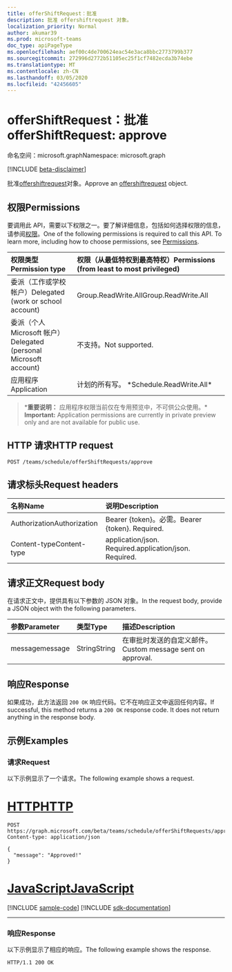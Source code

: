```yaml
---
title: offerShiftRequest：批准
description: 批准 offershiftrequest 对象。
localization_priority: Normal
author: akumar39
ms.prod: microsoft-teams
doc_type: apiPageType
ms.openlocfilehash: aef00c4de700624eac54e3aca8bbc2773799b377
ms.sourcegitcommit: 272996d2772b51105ec25f1cf7482ecda3b74ebe
ms.translationtype: MT
ms.contentlocale: zh-CN
ms.lasthandoff: 03/05/2020
ms.locfileid: "42456605"
---
```

# <a name="offershiftrequest-approve"></a><span data-ttu-id="7fa1f-103">offerShiftRequest：批准</span><span class="sxs-lookup"><span data-stu-id="7fa1f-103">offerShiftRequest: approve</span></span>

<span data-ttu-id="7fa1f-104">命名空间：microsoft.graph</span><span class="sxs-lookup"><span data-stu-id="7fa1f-104">Namespace: microsoft.graph</span></span>

[!INCLUDE [beta-disclaimer](../../includes/beta-disclaimer.md)]

<span data-ttu-id="7fa1f-105">批准[offershiftrequest](../resources/offershiftrequest.md)对象。</span><span class="sxs-lookup"><span data-stu-id="7fa1f-105">Approve an [offershiftrequest](../resources/offershiftrequest.md) object.</span></span>

## <a name="permissions"></a><span data-ttu-id="7fa1f-106">权限</span><span class="sxs-lookup"><span data-stu-id="7fa1f-106">Permissions</span></span>

<span data-ttu-id="7fa1f-p101">要调用此 API，需要以下权限之一。要了解详细信息，包括如何选择权限的信息，请参阅[权限](/graph/permissions-reference)。</span><span class="sxs-lookup"><span data-stu-id="7fa1f-p101">One of the following permissions is required to call this API. To learn more, including how to choose permissions, see [Permissions](/graph/permissions-reference).</span></span>

| <span data-ttu-id="7fa1f-109">权限类型</span><span class="sxs-lookup"><span data-stu-id="7fa1f-109">Permission type</span></span>                        | <span data-ttu-id="7fa1f-110">权限（从最低特权到最高特权）</span><span class="sxs-lookup"><span data-stu-id="7fa1f-110">Permissions (from least to most privileged)</span></span> |
|:---------------------------------------|:--------------------------------------------|
| <span data-ttu-id="7fa1f-111">委派（工作或学校帐户）</span><span class="sxs-lookup"><span data-stu-id="7fa1f-111">Delegated (work or school account)</span></span>     | <span data-ttu-id="7fa1f-112">Group.ReadWrite.All</span><span class="sxs-lookup"><span data-stu-id="7fa1f-112">Group.ReadWrite.All</span></span> |
| <span data-ttu-id="7fa1f-113">委派（个人 Microsoft 帐户）</span><span class="sxs-lookup"><span data-stu-id="7fa1f-113">Delegated (personal Microsoft account)</span></span> | <span data-ttu-id="7fa1f-114">不支持。</span><span class="sxs-lookup"><span data-stu-id="7fa1f-114">Not supported.</span></span> |
| <span data-ttu-id="7fa1f-115">应用程序</span><span class="sxs-lookup"><span data-stu-id="7fa1f-115">Application</span></span>                            | <span data-ttu-id="7fa1f-116">计划的所有写。 \*</span><span class="sxs-lookup"><span data-stu-id="7fa1f-116">Schedule.ReadWrite.All\*</span></span> |

><span data-ttu-id="7fa1f-117">\***重要说明：** 应用程序权限当前仅在专用预览中，不可供公众使用。</span><span class="sxs-lookup"><span data-stu-id="7fa1f-117">\* **Important:** Application permissions are currently in private preview only and are not available for public use.</span></span>

## <a name="http-request"></a><span data-ttu-id="7fa1f-118">HTTP 请求</span><span class="sxs-lookup"><span data-stu-id="7fa1f-118">HTTP request</span></span>

<!-- { "blockType": "ignored" } -->

```http
POST /teams/schedule/offerShiftRequests/approve
```

## <a name="request-headers"></a><span data-ttu-id="7fa1f-119">请求标头</span><span class="sxs-lookup"><span data-stu-id="7fa1f-119">Request headers</span></span>

| <span data-ttu-id="7fa1f-120">名称</span><span class="sxs-lookup"><span data-stu-id="7fa1f-120">Name</span></span>          | <span data-ttu-id="7fa1f-121">说明</span><span class="sxs-lookup"><span data-stu-id="7fa1f-121">Description</span></span>   |
|:--------------|:--------------|
| <span data-ttu-id="7fa1f-122">Authorization</span><span class="sxs-lookup"><span data-stu-id="7fa1f-122">Authorization</span></span> | <span data-ttu-id="7fa1f-p102">Bearer {token}。必需。</span><span class="sxs-lookup"><span data-stu-id="7fa1f-p102">Bearer {token}. Required.</span></span> |
| <span data-ttu-id="7fa1f-125">Content-type</span><span class="sxs-lookup"><span data-stu-id="7fa1f-125">Content-type</span></span> | <span data-ttu-id="7fa1f-p103">application/json. Required.</span><span class="sxs-lookup"><span data-stu-id="7fa1f-p103">application/json. Required.</span></span> |

## <a name="request-body"></a><span data-ttu-id="7fa1f-128">请求正文</span><span class="sxs-lookup"><span data-stu-id="7fa1f-128">Request body</span></span>

<span data-ttu-id="7fa1f-129">在请求正文中，提供具有以下参数的 JSON 对象。</span><span class="sxs-lookup"><span data-stu-id="7fa1f-129">In the request body, provide a JSON object with the following parameters.</span></span>

| <span data-ttu-id="7fa1f-130">参数</span><span class="sxs-lookup"><span data-stu-id="7fa1f-130">Parameter</span></span>    | <span data-ttu-id="7fa1f-131">类型</span><span class="sxs-lookup"><span data-stu-id="7fa1f-131">Type</span></span>        | <span data-ttu-id="7fa1f-132">描述</span><span class="sxs-lookup"><span data-stu-id="7fa1f-132">Description</span></span> |
|:-------------|:------------|:------------|
|<span data-ttu-id="7fa1f-133">message</span><span class="sxs-lookup"><span data-stu-id="7fa1f-133">message</span></span>|<span data-ttu-id="7fa1f-134">String</span><span class="sxs-lookup"><span data-stu-id="7fa1f-134">String</span></span>|<span data-ttu-id="7fa1f-135">在审批时发送的自定义邮件。</span><span class="sxs-lookup"><span data-stu-id="7fa1f-135">Custom message sent on approval.</span></span>|

## <a name="response"></a><span data-ttu-id="7fa1f-136">响应</span><span class="sxs-lookup"><span data-stu-id="7fa1f-136">Response</span></span>

<span data-ttu-id="7fa1f-p104">如果成功，此方法返回 `200 OK` 响应代码。它不在响应正文中返回任何内容。</span><span class="sxs-lookup"><span data-stu-id="7fa1f-p104">If successful, this method returns a `200 OK` response code. It does not return anything in the response body.</span></span>

## <a name="examples"></a><span data-ttu-id="7fa1f-139">示例</span><span class="sxs-lookup"><span data-stu-id="7fa1f-139">Examples</span></span>

### <a name="request"></a><span data-ttu-id="7fa1f-140">请求</span><span class="sxs-lookup"><span data-stu-id="7fa1f-140">Request</span></span>

<span data-ttu-id="7fa1f-141">以下示例显示了一个请求。</span><span class="sxs-lookup"><span data-stu-id="7fa1f-141">The following example shows a request.</span></span>

# <a name="http"></a>[<span data-ttu-id="7fa1f-142">HTTP</span><span class="sxs-lookup"><span data-stu-id="7fa1f-142">HTTP</span></span>](#tab/http)
<!-- {
  "blockType": "request",
  "name": "offershiftrequest_approve"
}-->

```http
POST https://graph.microsoft.com/beta/teams/schedule/offerShiftRequests/approve
Content-type: application/json

{
  "message": "Approved!"
}
```
# <a name="javascript"></a>[<span data-ttu-id="7fa1f-143">JavaScript</span><span class="sxs-lookup"><span data-stu-id="7fa1f-143">JavaScript</span></span>](#tab/javascript)
[!INCLUDE [sample-code](../includes/snippets/javascript/offershiftrequest-approve-javascript-snippets.md)]
[!INCLUDE [sdk-documentation](../includes/snippets/snippets-sdk-documentation-link.md)]

---


### <a name="response"></a><span data-ttu-id="7fa1f-144">响应</span><span class="sxs-lookup"><span data-stu-id="7fa1f-144">Response</span></span>

<span data-ttu-id="7fa1f-145">以下示例显示了相应的响应。</span><span class="sxs-lookup"><span data-stu-id="7fa1f-145">The following example shows the response.</span></span>
<!-- {
  "blockType": "response",
  "truncated": true,
  "@odata.type": "microsoft.graph.None"
} -->

```http
HTTP/1.1 200 OK
```

<!-- uuid: 16cd6b66-4b1a-43a1-adaf-3a886856ed98
2019-02-04 14:57:30 UTC -->
<!-- {
  "type": "#page.annotation",
  "description": "offerShiftRequest: approve",
  "keywords": "",
  "section": "documentation",
  "tocPath": ""
}-->
